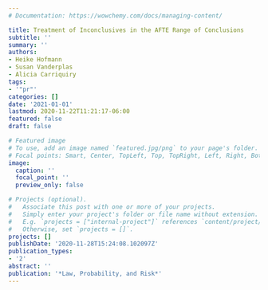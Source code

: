 ```yaml
---
# Documentation: https://wowchemy.com/docs/managing-content/

title: Treatment of Inconclusives in the AFTE Range of Conclusions
subtitle: ''
summary: ''
authors:
- Heike Hofmann
- Susan Vanderplas
- Alicia Carriquiry
tags:
- '"pr"'
categories: []
date: '2021-01-01'
lastmod: 2020-11-22T11:21:17-06:00
featured: false
draft: false

# Featured image
# To use, add an image named `featured.jpg/png` to your page's folder.
# Focal points: Smart, Center, TopLeft, Top, TopRight, Left, Right, BottomLeft, Bottom, BottomRight.
image:
  caption: ''
  focal_point: ''
  preview_only: false

# Projects (optional).
#   Associate this post with one or more of your projects.
#   Simply enter your project's folder or file name without extension.
#   E.g. `projects = ["internal-project"]` references `content/project/deep-learning/index.md`.
#   Otherwise, set `projects = []`.
projects: []
publishDate: '2020-11-28T15:24:08.102097Z'
publication_types:
- '2'
abstract: ''
publication: '*Law, Probability, and Risk*'
---
```

